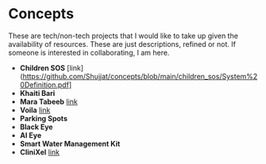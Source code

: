 # Concepts
These are tech/non-tech projects that I would like to take up given the availability of resources. These are just descriptions, refined or not. If someone is interested in collaborating, I am here.

- **Children SOS**  [link](https://github.com/Shujjat/concepts/blob/main/children_sos/System%20Definition.pdf]
- **Khaiti Bari**
- **Mara Tabeeb** [link](https://github.com/Shujjat/concepts/tree/main/mara_tabeeb)
- **Voila** [link](https://github.com/Shujjat/concepts/blob/main/voila/idea.txt)
- **Parking Spots**
- **Black Eye**
- **AI Eye**
- **Smart Water Management Kit**
- **CliniXel** [link](https://github.com/Shujjat/concepts/tree/main/clinixel)

